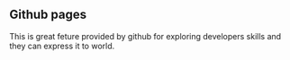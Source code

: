 ## Github pages

This is great feture provided by github for exploring developers skills and they can express it to world.
